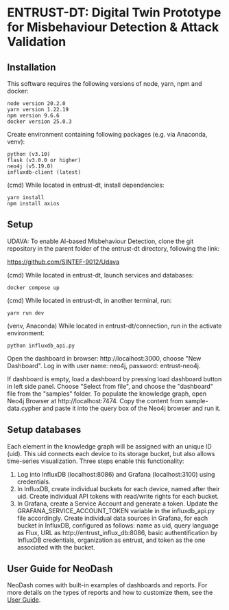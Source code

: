 # ENTRUST-DT: Digital Twin Prototype for Misbehaviour Detection & Attack Validation

## Installation

This software requires the following versions of node, yarn, npm and docker:

```
node version 20.2.0
yarn version 1.22.19
npm version 9.6.6
docker version 25.0.3
```

Create environment containing following packages (e.g. via Anaconda, venv):
```
python (v3.10)
flask (v3.0.0 or higher)
neo4j (v5.19.0)
influxdb-client (latest)
```

(cmd) While located in entrust-dt, install dependencies:
```
yarn install
npm install axios
```

## Setup

UDAVA: To enable AI-based Misbehaviour Detection, clone the git repository in the parent folder of the entrust-dt directory, following the link:

https://github.com/SINTEF-9012/Udava

(cmd) While located in entrust-dt, launch services and databases:

```
docker compose up
```

(cmd) While located in entrust-dt, in another terminal, run:

```
yarn run dev
```

(venv, Anaconda) While located in entrust-dt/connection, run in the activate environment:

```
python influxdb_api.py
```

Open the dashboard in browser: http://localhost:3000, choose "New Dashboard". 
Log in with user name: neo4j, password: entrust-neo4j.

If dashboard is empty, load a dashboard by pressing load dashboard button in left side panel. Choose "Select from file", and choose the "dashboard" file from the "samples" folder.
To populate the knowledge graph, open Neo4j Browser at http://localhost:7474. Copy the content from sample-data.cypher and paste it into the query box of the Neo4j browser and run it.

## Setup databases

Each element in the knowledge graph will be assigned with an unique ID (uid). This uid connects each device to its storage bucket, but also allows time-series visualization. Three steps enable this functionality:

1. Log into InfluxDB (localhost:8086) and Grafana (localhost:3100) using credentials.
2. In InfluxDB, create individual buckets for each device, named after their uid. Create individual API tokens with read/write rights for each bucket.
3. In Grafana, create a Service Account and generate a token. Update the GRAFANA_SERVICE_ACCOUNT_TOKEN variable in the influxdb_api.py file accordingly. Create individual data sources in Grafana, for each bucket in InfluxDB, configured as follows: name as uid, query language as Flux, URL as http://entrust_influx_db:8086, basic authentification by InfluxDB credentials, organization as entrust, and token as the one associated with the bucket. 

## User Guide for NeoDash

NeoDash comes with built-in examples of dashboards and reports. For more details on the types of reports and how to customize them, see the [User Guide](
https://neo4j.com/labs/neodash/2.2/user-guide/).

